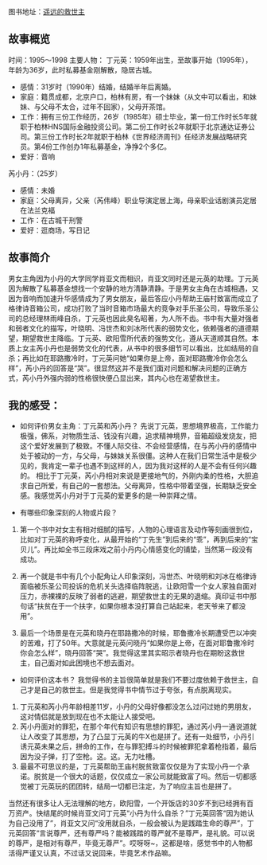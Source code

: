 图书地址：[遥远的救世主](https://book.douban.com/subject/1322455/)

## 故事概览
时间：1995～1998
主要人物：
丁元英：1959年出生，至故事开始（1995年），年龄为36岁，此时私募基金刚解散，隐居古城。
- 感情：31岁时（1990年）结婚，结婚半年后离婚。
- 家庭：籍贯成都，北京户口，柏林有房，有一个妹妹（从文中可以看出，和妹妹、与父母不太合，过年不回家），父母开茶馆。
- 工作：拥有三份工作经历，26岁（1985年）硕士毕业，第一份工作时长5年就职于柏林HNS国际金融投资公司。第二份工作时长2年就职于北京通达证券公司。第三份工作时长2年就职于柏林《世界经济周刊》任经济发展战略研究员。第4份工作创办1年私募基金，净挣2个多亿。
- 爱好：音响

芮小丹：（25岁）
- 感情：未婚
- 家庭：父母离异，父亲（芮伟峰）职业导演定居上海，母亲职业话剧演员定居在法兰克福
- 工作：在古城干刑警
- 爱好：逛商场，写日记

## 故事简介
男女主角因为小丹的大学同学肖亚文而相识，肖亚文同时还是元英的助理。丁元英因为解散了私募基金想找一个安静的地方清静清静。于是男女主角在古城相遇，又因为音响而加速升华感情成为了男女朋友，最后答应小丹帮助王庙村致富而成立了格律诗音箱公司，成功打败了当时音箱市场最大的竞争对手乐圣公司，导致乐圣公司的总经理林雨峰自杀，丁元英也因此臭名昭著，为人所不齿。书中有大量对强者和弱者文化的描写，叶晓明、冯世杰和刘冰所代表的弱势文化，依赖强者的道德期望，期望救世主降临。丁元英、欧阳雪所代表的强势文化，遵从天道顺其自然。本质上女主芮小丹也是弱势文化的代表，从书中的很多细节可以看出，比如结局的自杀；再比如在耶路撒冷时，丁元英问她“如果你是上帝，面对耶路撒冷你会怎么样”，芮小丹的回答是“哭”。很显然这并不是我们面对问题和解决问题的正确方式，芮小丹外强内弱的性格很快便凸显出来，其内心也在渴望救世主。

## 我的感受：
-  如何评价男女主角：丁元英和芮小丹？
先说丁元英，思想境界极高，工作能力极强，佛系，对物质生活、钱没有兴趣，追求精神境界，音箱超级发烧友，把这个爱好发展到了极致。不懂人际交往、不会经营感情，在与芮小丹的感情中处于被动的一方，与父母，与妹妹关系很僵。这种人在我们日常生活中是极少见的，我肯定一辈子也遇不到这样的人，因为我对这样的人是不会有任何兴趣的。
相比于丁元英，芮小丹相对来说是更接地气的，外刚内柔的性格，大胆追求自己所爱，有自己的一套想法。父母离异，性格中带着坚强，长期缺乏安全感。我感觉芮小丹对于丁元英的爱更多的是一种崇拜之情。

- 有哪些印象深刻的人物或片段？

1. 第一个书中对女主有相对细腻的描写，人物的心理语言及动作等刻画很到位，比如对丁元英的称呼变化，从最开始的“丁先生”到后来的“乖”，再到后来的“宝贝儿”。再比如全书三段床戏之前小丹内心情感变化的铺垫，当然第一段没有成功。

2. 再一个就是书中有几个小配角让人印象深刻，冯世杰、叶晓明和刘冰在格律诗面临被乐圣公司投诉的危机关头选择临阵脱逃，让欧阳雪一个女人家独自面对压力，赤裸裸的反映了弱者的逃避，期望救世主的无果的退缩。真印证书中那句话“扶贫在于一个扶字，如果你根本没打算自己站起来，老天爷来了都没用”。

3. 最后一个场景是在元英和晓丹在耶路撒冷的时候，耶鲁撒冷长期遭受巴以冲突的苦难，打了50年。大意就是元英问晓丹“如果你是上帝，在面对耶鲁撒冷时你会怎么样”，晓丹回答“哭”。我觉得这里其实昭示者晓丹也在期盼这救世主，自己面对如此困境也不想去面对。
- 如何评价这本书？
我觉得书的主旨很简单就是我们不要过度依赖于救世主，自己才是自己的救世主。但是我觉得书中情节过于夸张，有点脱离现实。
1. 丁元英和芮小丹年龄相差11岁，小丹的父母好像都没怎么过问过她的男朋友，这对情侣就是放到现在也不太能让人接受吧。
2. 芮小丹面对的罪犯，在那个年代有知识有思想的罪犯，通过芮小丹一通说道就让人改变了其思想，为了凸显丁元英的牛X也是拼了。还有一处细节，小丹引诱元英未果之后，拼命的工作，在与罪犯搏斗的时候被罪犯拿着枪指着，最后因为没子弹，打了空枪。这。这。无力吐槽。
3. 最最不可思议的是，丁元英帮助王庙村脱贫致富仅仅是为了实现小丹一个承诺。脱贫是一个很大的话题，仅仅成立一家公司就能致富了吗。然后一切都感觉被丁元英玩的团团转，结局一切都已注定，为了响应主旨也是拼了。

当然还有很多让人无法理解的地方，欧阳雪，一个开饭店的30岁不到已经拥有百万资产。快结尾的时候肖亚文问丁元英“小丹为什么自杀？”丁元英回答“因为她认为自己没用了”，肖亚文又问“没用就自杀，一般会被认为是践踏生命的尊严”，丁元英回答“言说尊严，还有尊严吗？能被践踏的尊严就不是尊严，是礼貌。可以说的尊严，是相对有尊严，毕竟无尊严”。哎呀呀~，这都是啥，感觉书中的人物都活得严谨又认真，不过话又说回来，毕竟艺术作品嘛。


